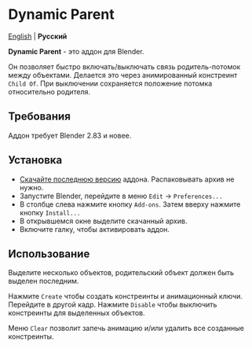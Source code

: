 # Dynamic Parent

[English](README.md) | __Русский__

__Dynamic Parent__ - это аддон для Blender.

Он позволяет быстро включать/выключать связь родитель-потомок между объектами. Делается это через анимированный констреинт `Child Of`. При выключении сохраняется положение потомка относительно родителя.

## Требования

Аддон требует Blender 2.83 и новее.


## Установка

- [Скачайте последнюю версию](https://github.com/romanvolodin/dynamic_parent/releases/latest) аддона. Распаковывать архив не нужно.
- Запустите Blender, перейдите в меню `Edit` → `Preferences...`
- В столбце слева нажмите кнопку `Add-ons`. Затем вверху нажмите кнопку `Install...`
- В открывшемся окне выделите скачанный архив.
- Включите галку, чтобы активировать аддон.


## Использование
Выделите несколько объектов, родительский объект должен быть выделен последним. 

Нажмите `Create` чтобы создать констреинты и анимационный ключи. Перейдите в другой кадр. Нажмите `Disable` чтобы выключить констреинты для выделенных объектов.

Меню `Clear` позволит запечь анимацию и/или удалить все созданные констреинты.
